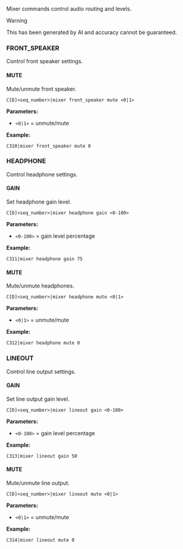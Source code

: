 Mixer commands control audio routing and levels.

> [!WARNING]
> This has been generated by AI and accuracy cannot be guaranteed.

### FRONT_SPEAKER

Control front speaker settings.

#### MUTE

Mute/unmute front speaker.

```
C[D]<seq_number>|mixer front_speaker mute <0|1>
```

**Parameters:**
- `<0|1>` = unmute/mute

**Example:**
```
C310|mixer front_speaker mute 0
```

### HEADPHONE

Control headphone settings.

#### GAIN

Set headphone gain level.

```
C[D]<seq_number>|mixer headphone gain <0-100>
```

**Parameters:**
- `<0-100>` = gain level percentage

**Example:**
```
C311|mixer headphone gain 75
```

#### MUTE

Mute/unmute headphones.

```
C[D]<seq_number>|mixer headphone mute <0|1>
```

**Parameters:**
- `<0|1>` = unmute/mute

**Example:**
```
C312|mixer headphone mute 0
```

### LINEOUT

Control line output settings.

#### GAIN

Set line output gain level.

```
C[D]<seq_number>|mixer lineout gain <0-100>
```

**Parameters:**
- `<0-100>` = gain level percentage

**Example:**
```
C313|mixer lineout gain 50
```

#### MUTE

Mute/unmute line output.

```
C[D]<seq_number>|mixer lineout mute <0|1>
```

**Parameters:**
- `<0|1>` = unmute/mute

**Example:**
```
C314|mixer lineout mute 0
```
